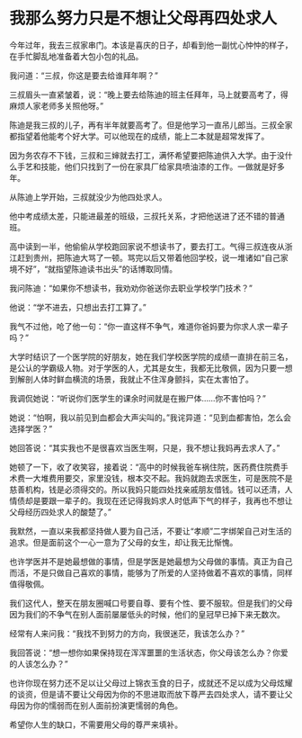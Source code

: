 # 我那么努力只是不想让父母再四处求人

今年过年，我去三叔家串门。本该是喜庆的日子，却看到他一副忧心忡忡的样子，在手忙脚乱地准备着大包小包的礼品。 

我问道：“三叔，你这是要去给谁拜年啊？” 

三叔眉头一直紧皱着，说：“晚上要去给陈迪的班主任拜年，马上就要高考了，得麻烦人家老师多关照他呀。” 

陈迪是我三叔的儿子，再有半年就要高考了。但是他学习一直吊儿郎当。三叔全家都指望着他能考个好大学。可以他现在的成绩，能上二本就是超常发挥了。 

因为务农存不下钱，三叔和三婶就去打工，满怀希望要把陈迪供入大学。由于没什么手艺和技能，他们只找到了一份在家具厂给家具喷油漆的工作。一做就是好多年。 

从陈迪上学开始，三叔就没少为他四处求人。 

他中考成绩太差，只能进最差的班级，三叔托关系，才把他送进了还不错的普通班。 

高中读到一半，他偷偷从学校跑回家说不想读书了，要去打工。气得三叔连夜从浙江赶到贵州，把陈迪大骂了一顿。骂完以后又带着他回学校，说一堆诸如“自己家境不好”，“就指望陈迪读书出头”的话博取同情。 

我问陈迪：“如果你不想读书，我劝劝你爸送你去职业学校学门技术？” 

他说：“学不进去，只想出去打工算了。” 

我气不过他，呛了他一句：“你一直这样不争气，难道你爸妈要为你求人求一辈子吗？” 

大学时结识了一个医学院的好朋友，她在我们学校医学院的成绩一直排在前三名，是公认的学霸级人物。对于学医的人，尤其是女生，我都无比敬佩，因为只要一想到解剖人体时鲜血横流的场景，我就止不住浑身颤抖，实在太害怕了。 

我调侃她说：“听说你们医学生的课余时间就是在搬尸体……你不害怕吗？” 

她说：“怕啊，我以前见到血都会大声尖叫的。”我诧异道：“见到血都害怕，怎么会选择学医？” 

她回答说：“其实我也不是很喜欢当医生啊，只是，我不想让我妈再去求人了。” 

她顿了一下，收了收笑容，接着说：“高中的时候我爸车祸住院，医药费住院费手术费一大堆费用要交，家里没钱，根本交不起。我妈就跑去求医生，可是医院不是慈善机构，钱是必须得交的。所以我妈只能四处找亲戚朋友借钱。钱可以还清，人情债却是要跟一辈子的。我现在还记得我妈求人时低声下气的样子，我再也不想让父母经历四处求人的酸楚了。” 

我默然，一直以来我都坚持做人要为自己活，不要让“孝顺”二字绑架自己对生活的追求。但是面前这个一心一意为了父母的女生，却让我无比惭愧。 

也许学医并不是她最想做的事情，但是学医是她最想为父母做的事情。真正为自己而活，不是只做自己喜欢的事情，能够为了所爱的人坚持做着不喜欢的事情，同样值得敬佩。 

我们这代人，整天在朋友圈喊口号要自尊、要有个性、要不服软。但是我们的父母因为我们的不争气在别人面前屡屡低头的时候，他们的皇冠早已掉下来无数次。 

经常有人来问我：“我找不到努力的方向，我很迷茫，我该怎么办？” 

我回答说：“想一想你如果保持现在浑浑噩噩的生活状态，你父母该怎么办？你爱的人该怎么办？” 

也许你现在努力还不足以让父母过上锦衣玉食的日子，成就还不足以成为父母炫耀的谈资，但是请不要让父母因为你的不思进取而放下尊严去四处求人，请不要让父母因为你的懦弱而在别人面前扮演更懦弱的角色。 

希望你人生的缺口，不需要用父母的尊严来填补。